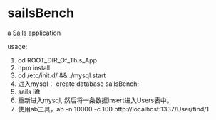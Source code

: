 # sailsBench

a [Sails](http://sailsjs.org) application

usage:

1. cd ROOT_DIR_Of_This_App
2. npm install
3. cd /etc/init.d/ && ./mysql start
4. 进入mysql： create database sailsBench;  
5. sails lift
6. 重新进入mysql, 然后将一条数据insert进入Users表中。
7. 使用ab工具，ab -n 10000 -c 100 http://localhost:1337/User/find/1
